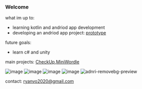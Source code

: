 ### **Welcome**
what im up to:
- learning kotlin and andriod app development
- developing an andriod app project: [prototype](https://github.com/voR789/AndroidStudioProjects/tree/main/CheckUpApp)

future goals:
- learn c# and unity

main projects:
[CheckUp](https://github.com/voR789/AndroidStudioProjects/tree/main/CheckUpApp),[MiniWordle](https://github.com/voR789/Code-Projects/tree/main/JavaFX%20Projects/Wordle)

![image](https://github.com/voR789/voR789/assets/106113598/4d188d0b-8607-4893-876b-c5af2c706d2d)
![image](https://github.com/voR789/voR789/assets/106113598/2584fdfe-97de-4c31-a4cd-2a49984ecd42)
![image](https://github.com/voR789/voR789/assets/106113598/49ae766d-f670-423c-8021-6230db0f7cfa)
![image](https://github.com/voR789/voR789/assets/106113598/30706334-45b7-4b6c-8404-3c91f8ad460c)
![adnri-removebg-preview](https://github.com/voR789/voR789/assets/106113598/56ec262f-7ec9-480d-b7a4-27d550485523)


contact: ryanvo2020@gmail.com
